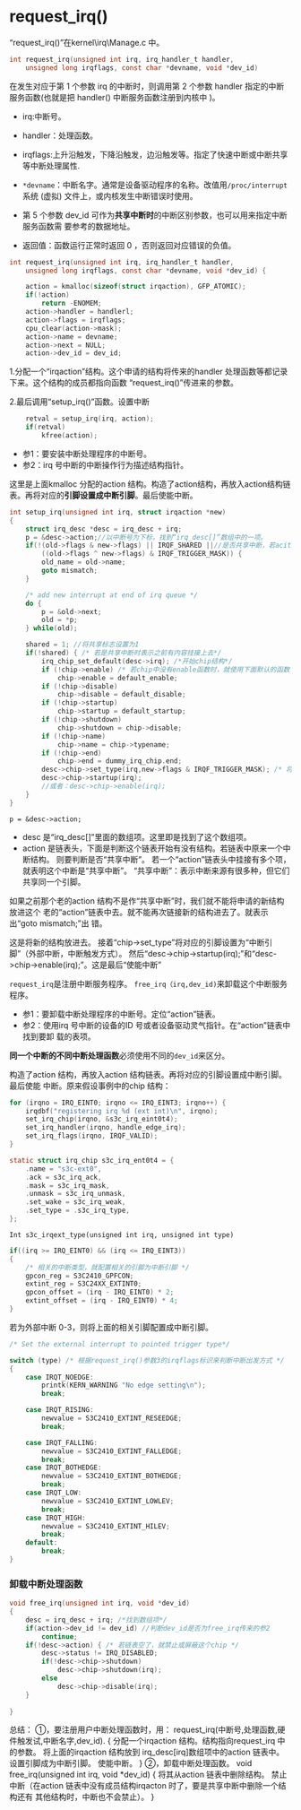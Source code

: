 # request_irq()
“request_irq()”在kernel\irq\Manage.c 中。

```c
int request_irq(unsigned int irq, irq_handler_t handler,
	unsigned long irqflags, const char *devname, void *dev_id)
```

在发生对应于第 1 个参数 irq 的中断时，则调用第 2 个参数 handler 指定的中断服务函数(也就是把 handler() 中断服务函数注册到内核中 )。

* irq:中断号。
* handler：处理函数。
* irqflags:上升沿触发，下降沿触发，边沿触发等。指定了快速中断或中断共享等中断处理属性.
* `*devname`：中断名字。通常是设备驱动程序的名称。改值用`/proc/interrupt` 系统 (虚拟)
文件上，或内核发生中断错误时使用。
* 第 5 个参数 dev_id 可作为**共享中断时**的中断区别参数，也可以用来指定中断服务函数需
要参考的数据地址。

* 返回值：函数运行正常时返回 0 ，否则返回对应错误的负值。

```c
int request_irq(unsigned int irq, irq_handler_t handler,
	unsigned long irqflags, const char *devname, void *dev_id) {

	action = kmalloc(sizeof(struct irqaction), GFP_ATOMIC);
	if(!action)
		return -ENOMEM;
	action->handler = handlerl;
	action->flags = irqflags;
	cpu_clear(action->mask);
	action->name = devname;
	action->next = NULL;
	action->dev_id = dev_id;

```

1.分配一个“irqaction”结构。这个申请的结构将传来的handler 处理函数等都记录下来。这个结构的成员都指向函数 “request_irq()”传进来的参数。

2.最后调用“setup_irq()”函数。设置中断

```c
	retval = setup_irq(irq, action);
	if(retval)
		kfree(action);
```

* 参1：要安装中断处理程序的中断号。
* 参2：irq 号中断的中断操作行为描述结构指针。

这里是上面kmalloc 分配的action 结构。构造了action结构，再放入action结构链表。再将对应的**引脚设置成中断引脚**。最后使能中断。

```c
int setup_irq(unsigned int irq, struct irqaction *new)
{
	struct irq_desc *desc = irq_desc + irq;
	p = &desc->action;//以中断号为下标，找到“irq_desc[]”数组中的一项。
	if(!(old->flags & new->flags) || IRQF_SHARED ||//是否共享中断，若aciton链表头挂载了多个中断，表明此此中断为共享中断
		((old->flags ^ new->flags) & IRQF_TRIGGER_MASK)) {
		old_name = old->name;
		goto mismatch;
	}

	/* add new interrupt at end of irq queue */
	do {
		p = &old->next;
		old = *p;
	} while(old);

	shared = 1; //将共享标志设置为1
	if(!shared) { /* 若是共享中断时表示之前有内容挂接上去*/
		irq_chip_set_default(desc->irq); /*开始chip结构*/
		if (!chip->enable) /* 若chip中没有enable函数时，就使用下面默认的函数 */
			chip->enable = default_enable;
		if (!chip->disable)
			chip->disable = default_disable;
		if (!chip->startup)
			chip->startup = default_startup;
		if (!chip->shutdown)
			chip->shutdown = chip->disable;
		if (!chip->name)
			chip->name = chip->typename;
		if (!chip->end)
			chip->end = dummy_irq_chip.end;
		desc->chip->set_type(irq,new->flags & IRQF_TRIGGER_MASK); /* 将那些引脚设置成中断引脚 */
		desc->chip->startup(irq);
		//或者：desc->chip->enable(irq);
	}
}
```
`p = &desc->action;`

* desc 是“irq_desc[]”里面的数组项。这里即是找到了这个数组项。
* action 是链表头，下面是判断这个链表开始有没有结构。若链表中原来一个中断结构。
则要判断是否“共享中断”。
若一个“action”链表头中挂接有多个项，就表明这个中断是“共享中断”。
“共享中断”：表示中断来源有很多种，但它们共享同一个引脚。

如果之前那个老的action 结构不是作“共享中断”时，我们就不能将申请的新结构放进这个
老的“action”链表中去。就不能再次链接新的结构进去了。就表示出“goto mismatch;”出
错。

这是将新的结构放进去。
接着“chip->set_type”将对应的引脚设置为“中断引脚”（外部中断，中断触发方式）。
然后“desc->chip->startup(irq);”和“desc->chip->enable(irq);”。这是最后“使能中断”

`request_irq`是注册中断服务程序。
`free_irq（irq,dev_id)`来卸载这个中断服务程序。

* 参1：要卸载中断处理程序的中断号。定位“action”链表。
* 参2：使用irq 号中断的设备的ID 号或者设备驱动灵气指针。在“action”链表中找到要卸
载的表项。

**同一个中断的不同中断处理函数**必须使用不同的`dev_id`来区分。

构造了action 结构，再放入action 结构链表。再将对应的引脚设置成中断引脚。最后使能
中断。原来假设事例中的chip 结构：

```c
for (irqno = IRQ_EINT0; irqno <= IRQ_EINT3; irqno++) {
	irqdbf("registering irq %d (ext int)\n", irqno);
	set_irq_chip(irqno, &s3c_irq_eint0t4);
	set_irq_handler(irqno, handle_edge_irq);
	set_irq_flags(irqno, IRQF_VALID);
}

static struct irq_chip s3c_irq_ent0t4 = {
	.name = "s3c-ext0",
	.ack = s3c_irq_ack,
	.mask = s3c_irq_mask,
	.unmask = s3c_irq_unmask,
	.set_wake = s3c_irq_weak,
	.set_type = .s3c_irq_type,
};
```
`Int s3c_irqext_type(unsigned int irq, unsigned int type)`

```c
if((irq >= IRQ_EINT0) && (irq <= IRQ_EINT3))
{
	/* 相关的中断类型，就配置相关的引脚为中断引脚 */
	gpcon_reg = S3C2410_GPFCON;
	extint_reg = S3C24XX_EXTINT0;
	gpcon_offset = (irq - IRQ_EINT0) * 2;
	extint_offset = (irq - IRQ_EINT0) * 4;
}
```

若为外部中断 0-3，则将上面的相关引脚配置成中断引脚。

```c
/* Set the external interrupt to pointed trigger type*/

switch (type) /* 根据request_irq()参数3的irqflags标识来判断中断出发方式 */
{
	case IRQT_NOEDGE:
		printk(KERN_WARNING "No edge setting\n");
		break;

	case IRQT_RISING:
		newvalue = S3C2410_EXTINT_RESEEDGE;
		break;

	case IRQT_FALLING:
		newvalue = S3C2410_EXTINT_FALLEDGE;
		break;
	case IRQT_BOTHEDGE:
		newvalue = S3C2410_EXTINT_BOTHEDGE;
		break;
	case IRQT_LOW:
		newvalue = S3C2410_EXTINT_LOWLEV;
		break;
	case IRQT_HIGH:
		newvalue = S3C2410_EXTINT_HILEV;
		break;
	default:
		break;
}
 ```

### 卸载中断处理函数

```c
void free_irq(unsigned int irq, void *dev_id)
{
	desc = irq_desc + irq; /*找到数组项*/
	if(action->dev_id != dev_id) //判断dev_id是否为free_irq传来的参2
		continue;
	if(!desc->action) { /* 若链表空了，就禁止或屏蔽这个chip */
		desc->status != IRQ_DISABLED;
		if(!desc->chip->shutdown)
			desc->chip->shutdown(irq);
		else
			desc->chip->disable(irq);
	}
	
}
```

总结：
①，要注册用户中断处理函数时，用：
request_irq(中断号,处理函数,硬件触发试,中断名字,dev_id).
{
分配一个irqaction 结构。结构指向request_irq 中的参数。
将上面的irqaction 结构放到 irq_desc[irq]数组项中的action 链表中。
设置引脚成为中断引脚。
使能中断。
}
②，卸载中断处理函数。
void free_irq(unsigned int irq, void *dev_id)
{
将其从action 链表中删除结构。
禁止中断（在action 链表中没有成员结构irqacton 时了，要是共享中断中删除一个结构还有
其他结构时，中断也不会禁止）。
}
